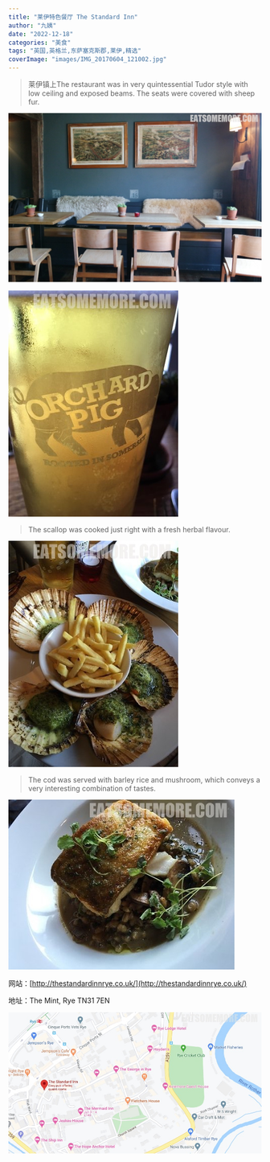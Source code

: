 ```yaml
---
title: "莱伊特色餐厅 The Standard Inn"
author: "九姨"
date: "2022-12-18"
categories: "美食"
tags: "英国,英格兰,东萨塞克斯郡,莱伊,精选"
coverImage: "images/IMG_20170604_121002.jpg"
---
```


>莱伊镇上The restaurant was in very quintessential Tudor style with low ceiling and exposed beams. The seats were covered with sheep fur. 

![The Standard Inn](images/07033127.jpg)

>

![The Standard Inn](images/IMG_20170604_121003.jpg)

>The scallop was cooked just right with a fresh herbal flavour.

![The Standard Inn](images/IMG_20170604_121002.jpg)

>The cod was served with barley rice and mushroom, which conveys a very interesting combination of tastes. 

![The Standard Inn](images/IMG_20170604_121001.jpg)


网站：[http://thestandardinnrye.co.uk/](http://thestandardinnrye.co.uk/)

地址：The Mint, Rye TN31 7EN

![The Standard Inn](images/standardinn.jpg)